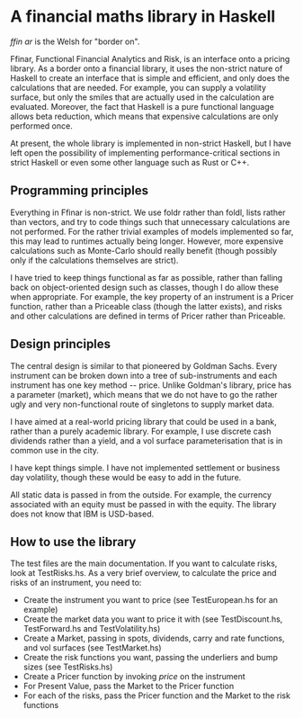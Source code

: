 # A financial maths library in Haskell

_ffin ar_ is the Welsh for "border on".

Ffinar, Functional Financial Analytics and Risk, is an interface onto a pricing library. As a border onto a financial library, it uses the non-strict nature of Haskell to create an interface that is simple and efficient, and only does the calculations that are needed. For example, you can supply a volatility surface, but only the smiles that are actually used in the calculation are evaluated. Moreover, the fact that Haskell is a pure functional language allows beta reduction, which means that expensive calculations are only performed once.

At present, the whole library is implemented in non-strict Haskell, but I have left open the possibility of implementing performance-critical sections in strict Haskell or even some other language such as Rust or C++.

## Programming principles

Everything in Ffinar is non-strict. We use foldr rather than foldl, lists rather than vectors, and try to code things such that unnecessary calculations are not performed. For the rather trivial examples of models implemented so far, this may lead to runtimes actually being longer. However, more expensive calculations such as Monte-Carlo should really benefit (though possibly only if the calculations themselves are strict).

I have tried to keep things functional as far as possible, rather than falling back on object-oriented design such as classes, though I do allow these when appropriate. For example, the key property of an instrument is a Pricer function, rather than a Priceable class (though the latter exists), and risks and other calculations are defined in terms of Pricer rather than Priceable.

## Design principles

The central design is similar to that pioneered by Goldman Sachs. Every instrument can be broken down into a tree of sub-instruments and each instrument has one key method -- price. Unlike Goldman's library, price has a parameter (market), which means that we do not have to go the rather ugly and very non-functional route of singletons to supply market data.

I have aimed at a real-world pricing library that could be used in a bank, rather than a purely academic library. For example, I use discrete cash dividends rather than a yield, and a vol surface parameterisation that is in common use in the city.

I have kept things simple. I have not implemented settlement or business day volatility, though these would be easy to add in the future.

All static data is passed in from the outside. For example, the currency associated with an equity must be passed in with the equity. The library does not know that IBM is USD-based.

## How to use the library

The test files are the main documentation. If you want to calculate risks, look at TestRisks.hs. As a very brief overview, to calculate the price and risks of an instrument, you need to:

* Create the instrument you want to price (see TestEuropean.hs for an example)
* Create the market data you want to price it with (see TestDiscount.hs, TestForward.hs and TestVolatility.hs)
* Create a Market, passing in spots, dividends, carry and rate functions, and vol surfaces (see TestMarket.hs)
* Create the risk functions you want, passing the underliers and bump sizes (see TestRisks.hs)
* Create a Pricer function by invoking _price_ on the instrument
* For Present Value, pass the Market to the Pricer function
* For each of the risks, pass the Pricer function and the Market to the risk functions
